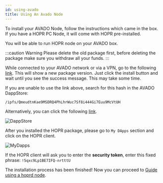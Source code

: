 ```yaml
---
id: using-avado
title: Using An Avado Node
---
```


To install your AVADO Node, follow the instructions which came in the box. If you have a HOPR PC Node, it will come with HOPR pre-installed.

You will be able to run HOPR node on your AVADO box.

:::caution Warning
Please delete the old package first, before deleting the package make sure you withdraw all your funds.
:::

While connected to your AVADO network or via a VPN, go to the following [link](http://my.avado/#/installer/%2Fipfs%2FQmeudtnKae9MSDRQ4PhLhrWuc7Sf8i444Gi7Euu9McVtUH). This will show a new package version. Just click the install button and wait until you see the success message. This may take some time.

If you are unable to use the link above, search for this hash in the AVADO DappStore:

```
/ipfs/QmeudtnKae9MSDRQ4PhLhrWuc7Sf8i444Gi7Euu9McVtUH
```

Alternatively, you can click the following [link](http://my.ava.do/#/installer/%2Fipfs%2FQmeudtnKae9MSDRQ4PhLhrWuc7Sf8i444Gi7Euu9McVtUH).

![DappStore](/img/node/avado-1.png)

After you installed the HOPR package, please go to `My DApps` section and click on the HOPR client.

![MyDapps](/img/node/avado-2.png)

If the HOPR client will ask you to enter the **security token**, enter this fixed phrase: `!5qxc9Lp1BE7IFQ-nrtttU`

The installation process has been finished! Now you can proceed to [Guide using a hoprd node](guide-using-a-hoprd-node).
